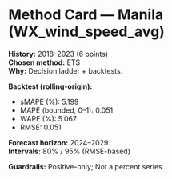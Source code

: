 # Method Card — Manila (WX_wind_speed_avg)

**History:** 2018–2023 (6 points)  
**Chosen method:** ETS  
**Why:** Decision ladder + backtests.

**Backtest (rolling-origin):**
- sMAPE (%): 5.199
- MAPE (bounded, 0–1): 0.051
- WAPE (%): 5.067
- RMSE: 0.051

**Forecast horizon:** 2024–2029  
**Intervals:** 80% / 95% (RMSE-based)

**Guardrails:** Positive-only; Not a percent series.
